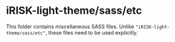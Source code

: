 # iRISK-light-theme/sass/etc

This folder contains miscellaneous SASS files. Unlike `"iRISK-light-theme/sass/etc"`, these files
need to be used explicitly.
